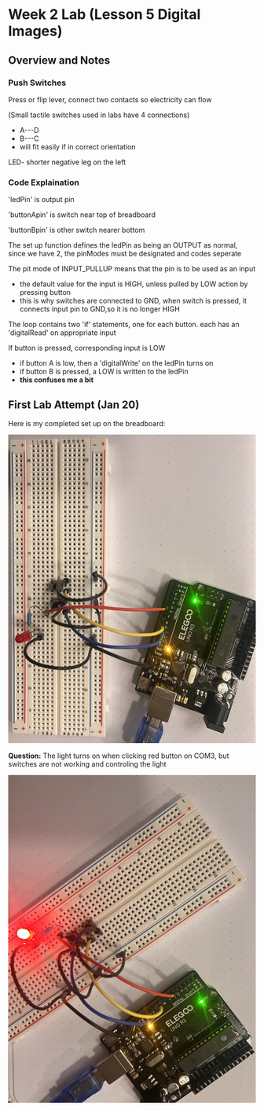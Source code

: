 # Week 2 Lab (Lesson 5 Digital Images)

## Overview and Notes

### Push Switches

Press or flip lever, connect two contacts so electricity can flow

(Small tactile switches used in labs have 4 connections)

* A---D
* B---C
* will fit easily if in correct orientation

LED- shorter negative leg on the left

### Code Explaination

'ledPin' is output pin

'buttonApin' is switch near top of breadboard

'buttonBpin' is other switch nearer bottom

The set up function defines the ledPin as being an OUTPUT as normal, since we have 2, the pinModes must be designated and codes seperate

The pit mode of INPUT_PULLUP means that the pin is to be used as an input

* the default value for the input is HIGH, unless pulled by LOW action by pressing button
* this is why switches are connected to GND, when switch is pressed, it connects input pin to GND,so it is no longer HIGH

The loop contains two 'if' statements, one for each button. each has an 'digitalRead' on appropriate input

If button is pressed, corresponding input is LOW

* if button A is low, then a 'digitalWrite' on the ledPin turns on
* if button B is pressed, a LOW is written to the ledPin
* **this confuses me a bit**

## First Lab Attempt (Jan 20)

Here is my completed set up on the breadboard:

![LED Set Up](Images/Week%202%20lab%20set%20up.jpg)

**Question:** The light turns on when clicking red button on COM3, but switches are not working and controling the light

![LED Light On](Images/Week%202%20lab%20LED%20light%20on.jpg)

